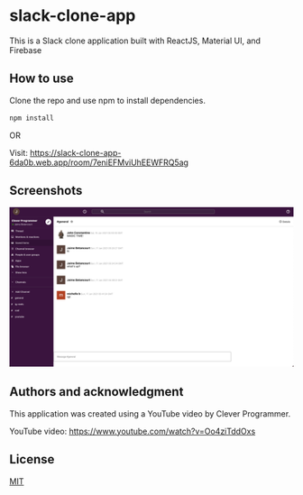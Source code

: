 # slack-clone-app

This is a Slack clone application built with ReactJS, Material UI, and Firebase

## How to use

Clone the repo and use npm to install dependencies.

```bash
npm install
```

OR

Visit: https://slack-clone-app-6da0b.web.app/room/7eniEFMviUhEEWFRQ5ag

## Screenshots

![Screenshot](./screenshots/ScreenShot.png)

## Authors and acknowledgment

This application was created using a YouTube video by Clever Programmer.

YouTube video: https://www.youtube.com/watch?v=Oo4ziTddOxs

## License

[MIT](https://choosealicense.com/licenses/mit/)

